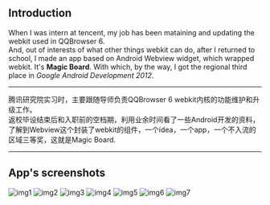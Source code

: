 ## Introduction
When I was intern at tencent, my job has been mataining and updating the webkit used in QQBrowser 6.   
And, out of interests of what other things webkit can do, after I returned to school, I made an app based on Android Webview widget, which wrapped webkit. It's **Magic Board**. With which, by the way, I got the regional third place in *Google Android Development 2012*.   
___   
腾讯研究院实习时，主要跟随导师负责QQBrowser 6 webkit内核的功能维护和升级工作。   
返校毕设结束后和入职前的空档期，利用业余时间看了一些Android开发的资料，了解到Webview这个封装了webkit的组件，一个idea，一个app，一个不入流的区域三等奖，这就是Magic Board.   
____
## App's screenshots
![img1](http://zuojie.github.io/demo/magic_board_1.jpg)
![img2](http://zuojie.github.io/demo/magic_board_2.png)
![img3](http://zuojie.github.io/demo/magic_board_3.png)
![img4](http://zuojie.github.io/demo/magic_board_4.png)
![img5](http://zuojie.github.io/demo/magic_board_5.png)
![img6](http://zuojie.github.io/demo/magic_board_6.png)
![img7](http://zuojie.github.io/demo/magic_board_7.png)
